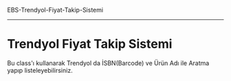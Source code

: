  EBS-Trendyol-Fiyat-Takip-Sistemi
<hr>
<h1>Trendyol Fiyat Takip Sistemi</h1>
<p>Bu class'ı kullanarak Trendyol da İSBN(Barcode) ve Ürün Adı ile Aratma yapıp listeleyebilirsiniz. </p>
